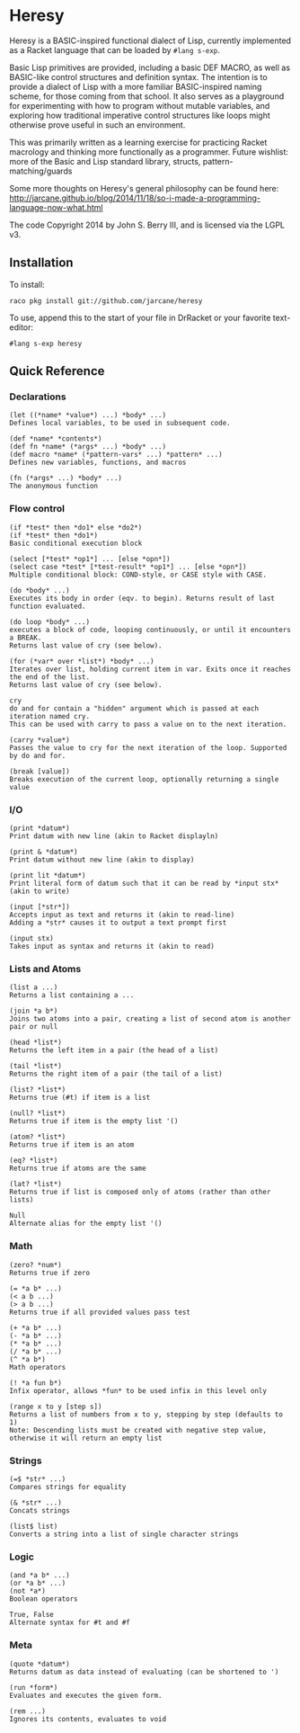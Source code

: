 Heresy
======

Heresy is a BASIC-inspired functional dialect of Lisp, currently implemented as a Racket language that can be loaded by ``#lang s-exp``.

Basic Lisp primitives are provided, including a basic DEF MACRO, as well as BASIC-like control structures and definition syntax. The intention is to provide a dialect of Lisp with a more familiar BASIC-inspired naming scheme, for those coming from that school. It also serves as a playground for experimenting with how to program without mutable variables, and exploring how traditional imperative control structures like loops might otherwise prove useful in such an environment.

This was primarily written as a learning exercise for practicing Racket macrology and thinking more functionally as a programmer. Future wishlist: more of the Basic and Lisp standard library, structs, pattern-matching/guards

Some more thoughts on Heresy's general philosophy can be found here: http://jarcane.github.io/blog/2014/11/18/so-i-made-a-programming-language-now-what.html

The code Copyright 2014 by John S. Berry III, and is licensed via the LGPL v3.

Installation
------------

To install:

``raco pkg install git://github.com/jarcane/heresy``

To use, append this to the start of your file in DrRacket or your favorite text-editor:

``#lang s-exp heresy``

Quick Reference
---------------

### Declarations ###

```
(let ((*name* *value*) ...) *body* ...)
Defines local variables, to be used in subsequent code.

(def *name* *contents*)
(def fn *name* (*args* ...) *body* ...)
(def macro *name* (*pattern-vars* ...) *pattern* ...)
Defines new variables, functions, and macros

(fn (*args* ...) *body* ...)
The anonymous function
```

### Flow control ###

```
(if *test* then *do1* else *do2*)
(if *test* then *do1*)
Basic conditional execution block

(select [*test* *op1*] ... [else *opn*])
(select case *test* [*test-result* *op1*] ... [else *opn*])
Multiple conditional block: COND-style, or CASE style with CASE.

(do *body* ...)
Executes its body in order (eqv. to begin). Returns result of last function evaluated.

(do loop *body* ...)
executes a block of code, looping continuously, or until it encounters a BREAK. 
Returns last value of cry (see below).

(for (*var* over *list*) *body* ...)
Iterates over list, holding current item in var. Exits once it reaches the end of the list.
Returns last value of cry (see below).

cry
do and for contain a "hidden" argument which is passed at each iteration named cry.
This can be used with carry to pass a value on to the next iteration.

(carry *value*)
Passes the value to cry for the next iteration of the loop. Supported by do and for.

(break [value])
Breaks execution of the current loop, optionally returning a single value
```

### I/O ###

```
(print *datum*)
Print datum with new line (akin to Racket displayln)

(print & *datum*)
Print datum without new line (akin to display)

(print lit *datum*)
Print literal form of datum such that it can be read by *input stx* (akin to write)

(input [*str*])
Accepts input as text and returns it (akin to read-line)
Adding a *str* causes it to output a text prompt first

(input stx)
Takes input as syntax and returns it (akin to read)
```

### Lists and Atoms ###

```
(list a ...)
Returns a list containing a ...

(join *a b*)
Joins two atoms into a pair, creating a list of second atom is another pair or null

(head *list*)
Returns the left item in a pair (the head of a list)

(tail *list*)
Returns the right item of a pair (the tail of a list)

(list? *list*)
Returns true (#t) if item is a list

(null? *list*)
Returns true if item is the empty list '()

(atom? *list*)
Returns true if item is an atom

(eq? *list*)
Returns true if atoms are the same

(lat? *list*)
Returns true if list is composed only of atoms (rather than other lists)

Null
Alternate alias for the empty list '()
```

### Math ###

```
(zero? *num*)
Returns true if zero

(= *a b* ...)
(< a b ...)
(> a b ...)
Returns true if all provided values pass test

(+ *a b* ...)
(- *a b* ...)
(* *a b* ...)
(/ *a b* ...)
(^ *a b*)
Math operators

(! *a fun b*)
Infix operator, allows *fun* to be used infix in this level only 

(range x to y [step s])
Returns a list of numbers from x to y, stepping by step (defaults to 1)
Note: Descending lists must be created with negative step value, otherwise it will return an empty list
```

### Strings ###

```
(=$ *str* ...)
Compares strings for equality

(& *str* ...)
Concats strings

(list$ list)
Converts a string into a list of single character strings
```

### Logic ###

```
(and *a b* ...)
(or *a b* ...)
(not *a*)
Boolean operators

True, False
Alternate syntax for #t and #f
```

### Meta ###

```
(quote *datum*)
Returns datum as data instead of evaluating (can be shortened to ')

(run *form*)
Evaluates and executes the given form.

(rem ...)
Ignores its contents, evaluates to void
```
